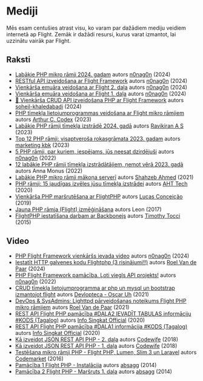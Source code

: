 # Mediji

Mēs esam centušies atrast visu, ko varam par dažādiem mediju veidiem internetā ap Flight. Zemāk ir dažādi resursi, kurus varat izmantot, lai uzzinātu vairāk par Flight.

## Raksti

- [Labākie PHP mikro rāmji 2024. gadam](https://dev.to/n0nag0n/best-php-micro-frameworks-for-2024-19h6) autors [n0nag0n](https://github.com/n0nag0n) (2024)
- [RESTful API izveidošana ar Flight Framework](https://dev.to/n0nag0n/creating-a-restful-api-with-flight-framework-56lj) autors [n0nag0n](https://github.com/n0nag0n) (2024)
- [Vienkārša emuāra veidošana ar Flight 2. daļa](https://dev.to/n0nag0n/building-a-simple-blog-with-flight-part-2-5acb) autors [n0nag0n](https://github.com/n0nag0n) (2024)
- [Vienkārša emuāra veidošana ar Flight 1. daļa](https://dev.to/n0nag0n/building-a-simple-blog-with-flight-part-1-4ap8) autors [n0nag0n](https://github.com/n0nag0n) (2024)
- [🚀 Vienkārša CRUD API izveidošana PHP ar Flight Framework](https://dev.to/soheilkhaledabadi/build-a-simple-crud-api-in-php-with-the-flight-framework-5fnk) autors [soheil-khaledabadi](https://dev.to/soheilkhaledabadi) (2024)
- [PHP tīmekļa lietojumprogrammas veidošana ar Flight mikro rāmjiem](https://reintech.io/blog/building-php-web-application-flight-micro-framework) autors [Arthur C. Codex](https://reintech.io/blog/author/arthur-c-codex) (2023)
- [Labākie PHP rāmji tīmekļa izstrādē 2024. gadā](https://www.simplilearn.com/tutorials/php-tutorial/php-framework) autors [Ravikiran A S](https://www.simplilearn.com/tutorials/php-tutorial/php-framework) (2023)
- [Top 12 PHP rāmji: visaptveroša rokasgrāmata 2023. gadam](https://marketingkbk1.medium.com/top-12-php-frameworks-a-comprehensive-guide-for-2023-73746e49a1dd) autors [marketing kbk](https://marketingkbk1.medium.com/) (2023)
- [5 PHP rāmji, par kuriem, iespējams, jūs neesat dzirdējuši](https://dev.to/n0nag0n/5-php-frameworks-youve-probably-never-heard-of-3jc1) autors [n0nag0n](https://github.com/n0nag0n) (2022)
- [12 labākie PHP rāmji tīmekļa izstrādātājiem, ņemot vērā 2023. gadā](https://raygun.com/blog/top-php-frameworks/) autors Anna Monus (2022)
- [Labākie PHP mikro rāmji mākoņa serverī](https://www.cloudways.com/blog/php-micro-framework/) autors [Shahzeb Ahmed](https://www.cloudways.com/blog/author/shahzebahmed/) (2021)
- [PHP rāmji: 15 jaudīgas izvēles jūsu tīmekļa izstrādei](https://blog.arrowhitech.com/php-framework-top-15-powerful-ones-for-your-web-development-2020/) autors [AHT Tech](https://blog.arrowhitech.com/author/aht-tech/) (2020)
- [Vienkārša PHP maršrutēšana ar FlightPHP](https://lucasrconceicao.medium.com/easy-php-routing-with-flightphp-344a86a1a449) autors [Lucas Conceição](https://lucasrconceicao.medium.com/) (2019)
- [Jauna PHP rāmja (Flight) izmēģināšana](https://scaledimages.com/post/2017-09-20-trying-out-new-php-framework-flight/) autors Leon (2017)
- [FlightPHP iestatīšana darbam ar Backbonejs](https://timothytocci.com/category/flightphp/) autors [Timothy Tocci](https://timothytocci.com/author/timothytocci/) (2015)

## Video

- [PHP Flight Framework vienkāršs ievada video](https://www.youtube.com/watch?v=VCztp1QLC2c) autors [n0nag0n](https://www.youtube.com/@n0nag0n) (2024)
- [Iestatīt HTTP galvenes kodu Flightphp (3 risinājumi!!)](https://www.youtube.com/watch?v=g1i0iy3LqKo) autors [Roel Van de Paar](https://www.youtube.com/@RoelVandePaar) (2024)
- [PHP Flight Framework pamācība. Ļoti viegls API projekts!](https://www.youtube.com/watch?v=46WVlj1bXH0) autors [n0nag0n](https://www.youtube.com/@n0nag0n) (2022)
- [CRUD tīmekļa lietojumprogramma ar php un mysql un bootstrap izmantojot flight](https://www.youtube.com/watch?v=WC7gxan2kHU) autors [Devlopteca - Oscar Uh](https://www.youtube.com/@Develoteca) (2021)
- [DevOps & SysAdmins: Lighttpd pārveidošanas noteikums Flight PHP mikro rāmjiem](https://www.youtube.com/watch?v=2_CVDbWKpJs) autors [Roel Van de Paar](https://www.youtube.com/@RoelVandePaar) (2021)
- [REST API Flight PHP pamācība #DAĻA2 IEVADĪT TABULAS informāciju #KODS (Tagalog)](https://www.youtube.com/watch?v=PpfCZc_j17w) autors [Info Singkat Official](https://www.youtube.com/@InfoSingkat) (2020)
- [REST API Flight PHP pamācība #DAĻA1 informācija #KODS (Tagalog)](https://www.youtube.com/watch?v=-f1a1wIAbJo) autors [Info Singkat Official](https://www.youtube.com/@InfoSingkat) (2020)
- [Kā izveidot JSON REST API PHP - 2. daļa](https://www.youtube.com/watch?v=QmNWvdJ0-Fw) autors [Codewife](https://www.youtube.com/@Codewife) (2018)
- [Kā izveidot JSON REST API PHP - 1. daļa](https://www.youtube.com/watch?v=eyzd3orrUMs) autors [Codewife](https://www.youtube.com/@Codewife) (2018)
- [Testēšana mikro rāmji PHP - Flight PHP, Lumen, Slim 3 un Laravel](https://www.youtube.com/watch?v=QRL1W4ofsqE) autors [Codemarket](https://www.youtube.com/@Codemarket) (2016)
- [Pamācība 1 Flight PHP - Instalācija](https://www.youtube.com/watch?v=0sfsQfingB8) autors [absagg](https://www.youtube.com/@absagg) (2014)
- [Pamācība 2 Flight PHP - Maršruts 1. daļa](https://www.youtube.com/watch?v=Rgmxy9w1MZI) autors [absagg](https://www.youtube.com/@absagg) (2014)